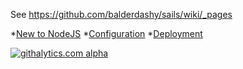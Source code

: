 See https://github.com/balderdashy/sails/wiki/_pages

<!--
Building Your Own Adapters
Changelog
Contributing to Sails
Controllers
Database Support
examples
Guide: Login Example
Guide: Passport auth example
Guide: Sockets
Home
Models
Policies
Routes
Services
Views
What Is Sails
-->
*[New to NodeJS](/balderdashy/sails/wiki/configuration)
*[Configuration](/balderdashy/sails/wiki/configuration)
*[Deployment](/balderdashy/sails/wiki/deployment)

<!--
# Getting Started With Sails

![image_squidhome@2x.png](http://i.imgur.com/m1vTk.png) 

# Installation

> New to Node.js?  Get started by following the directions here: http://nodejs.org/

Once you have Node.js up and running, installing Sails is pretty dern easy.  Just type:
```sh
sudo npm install -g sails
```


# Creating a New Sails Project

Here's how you get off the ground:

```sh
# Create the app
sails new testProject

# cd into the new project
cd testProject

# Fire up the server	
# (you have to run this from the root of your project)
sails lift
```


# Creating a Model
Creating a model is very easy with the command line tool. You can even define attributes and their
type by adding arguments at the end of the command. To generate a User model, enter the following:
```
sails generate model User
```

You will see that this creates a user model at **/api/models/User.js**.  Let's give her a name-- try uncommenting the name attribute so it looks more or less like this:

```javascript
module.exports = {
        attributes      : {
                name: 'STRING'
        }

};
```

# What's Better Than Scaffolding?  How About a JSON API?

Sails API scaffolding is nothing like Rails scaffolding. HTML scaffolds just don't make sense for 
modern web apps! Instead, Sails automatically builds a RESTful JSON API for your models. Best of
all, it supports HTTP _and_ WebSockets! By default for every controller you create, you get the
basic CRUD operations created automatically.

For instance, after generating the User model above, if you visit `http://localhost:1337/user/create`, you'll see:
```json
{
  "createdAt": "2013-01-10T01:33:19.105Z",
  "updatedAt": "2013-01-10T01:33:19.105Z",
  "id": 1
}
```

That's it!  You just created a model in the database!  You can also `find`, `update`, and `destroy` users:

```
# List of all users
http://localhost:1337/user

# Find the user with id 1
http://localhost:1337/user/1

# Create a new user
http://localhost:1337/user/create
(or send an HTTP POST to http://localhost:1337/user)

# Update the user with id 1
http://localhost:1337/user/update/1
(or send an HTTP PUT to http://localhost:1337/user/1)

# Destroy the user with id 1
http://localhost:1337/user/destroy/1
(or send an HTTP DELETE to http://localhost:1337/user/1)
```

# Security
You can control access to your application's endpoints using policies.  See: https://github.com/balderdashy/sails/wiki/Policies

## Using https
HTTPS works the same way in Sails as it does in Express.  Drop your certificate and key file into your project, then configure the path to them.  For example, if you put your cert and key in a directory called `ssl` in the root of your project, you'd want to add the following to your `config/application.js` file:

```javascript
module.exports.ssl = {
  cert : fs.readFileSync(sails.config.appPath+'/ssl/combined.crt'),
  key  : fs.readFileSync(sails.config.appPath+'/ssl/yoursite.com.key')
};
```


# Learn more
https://github.com/balderdashy/sails/wiki/_pages


-->

[![githalytics.com alpha](https://cruel-carlota.pagodabox.com/8acf2fc2ca0aca8a3018e355ad776ed7 "githalytics.com")](http://githalytics.com/balderdashy/sails/wiki/home)